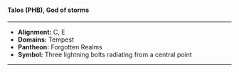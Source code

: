 #### Talos (PHB), God of storms
___

- **Alignment:** C, E
- **Domains:** Tempest
- **Pantheon:** Forgotten Realms
- **Symbol:** Three lightning bolts radiating from a central point
___
